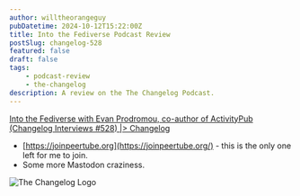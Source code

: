 ```yaml
---
author: willtheorangeguy
pubDatetime: 2024-10-12T15:22:00Z
title: Into the Fediverse Podcast Review
postSlug: changelog-528
featured: false
draft: false
tags:
    - podcast-review
    - the-changelog
description: A review on the The Changelog Podcast.
---
```


[Into the Fediverse with Evan Prodromou, co-author of ActivityPub (Changelog Interviews #528) |> Changelog](https://changelog.com/podcast/528)

- [https://joinpeertube.org](https://joinpeertube.org/) - this is the only one left for me to join.
- Some more Mastodon craziness.

![The Changelog Logo](https://is1-ssl.mzstatic.com/image/thumb/Podcasts123/v4/b5/b1/43/b5b14333-7cbe-123d-c444-0204e5d08102/mza_311421542997449775.png/300x300bb.webp)
